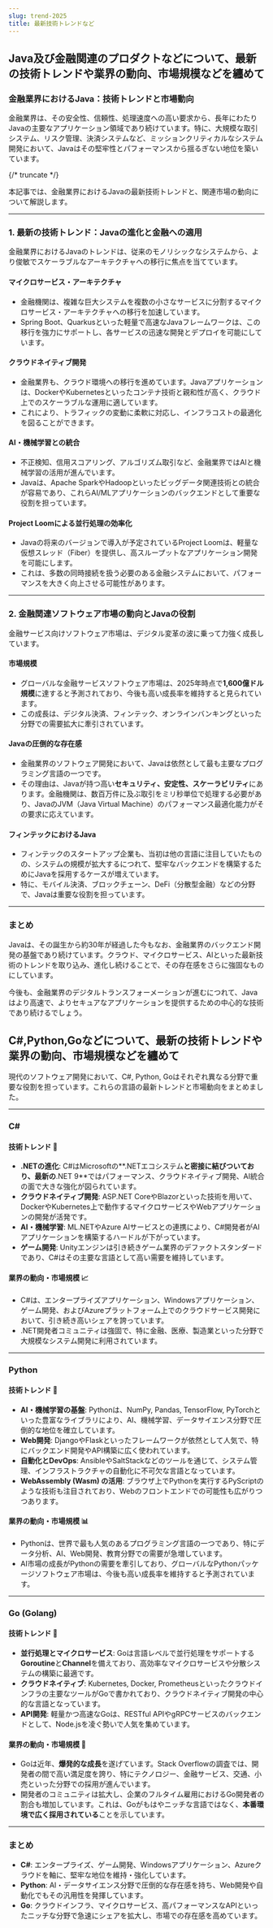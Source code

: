 ```yaml
---
slug: trend-2025
title: 最新技術トレンドなど
---
```


## Java及び金融関連のプロダクトなどについて、最新の技術トレンドや業界の動向、市場規模などを纏めて

### 金融業界におけるJava：技術トレンドと市場動向

金融業界は、その安全性、信頼性、処理速度への高い要求から、長年にわたりJavaの主要なアプリケーション領域であり続けています。特に、大規模な取引システム、リスク管理、決済システムなど、ミッションクリティカルなシステム開発において、Javaはその堅牢性とパフォーマンスから揺るぎない地位を築いています。

{/* truncate */}

本記事では、金融業界におけるJavaの最新技術トレンドと、関連市場の動向について解説します。

---

### 1. 最新の技術トレンド：Javaの進化と金融への適用

金融業界におけるJavaのトレンドは、従来のモノリシックなシステムから、より俊敏でスケーラブルなアーキテクチャへの移行に焦点を当てています。

#### **マイクロサービス・アーキテクチャ**
* 金融機関は、複雑な巨大システムを複数の小さなサービスに分割するマイクロサービス・アーキテクチャへの移行を加速しています。
* Spring Boot、Quarkusといった軽量で高速なJavaフレームワークは、この移行を強力にサポートし、各サービスの迅速な開発とデプロイを可能にしています。

#### **クラウドネイティブ開発**
* 金融業界も、クラウド環境への移行を進めています。Javaアプリケーションは、DockerやKubernetesといったコンテナ技術と親和性が高く、クラウド上でのスケーラブルな運用に適しています。
* これにより、トラフィックの変動に柔軟に対応し、インフラコストの最適化を図ることができます。

#### **AI・機械学習との統合**
* 不正検知、信用スコアリング、アルゴリズム取引など、金融業界ではAIと機械学習の活用が進んでいます。
* Javaは、Apache SparkやHadoopといったビッグデータ関連技術との統合が容易であり、これらAI/MLアプリケーションのバックエンドとして重要な役割を担っています。

#### **Project Loomによる並行処理の効率化**
* Javaの将来のバージョンで導入が予定されているProject Loomは、軽量な仮想スレッド（Fiber）を提供し、高スループットなアプリケーション開発を可能にします。
* これは、多数の同時接続を扱う必要のある金融システムにおいて、パフォーマンスを大きく向上させる可能性があります。

---

### 2. 金融関連ソフトウェア市場の動向とJavaの役割

金融サービス向けソフトウェア市場は、デジタル変革の波に乗って力強く成長しています。

#### **市場規模**
* グローバルな金融サービスソフトウェア市場は、2025年時点で**1,600億ドル規模**に達すると予測されており、今後も高い成長率を維持すると見られています。
* この成長は、デジタル決済、フィンテック、オンラインバンキングといった分野での需要拡大に牽引されています。

#### **Javaの圧倒的な存在感**
* 金融業界のソフトウェア開発において、Javaは依然として最も主要なプログラミング言語の一つです。
* その理由は、Javaが持つ高い**セキュリティ、安定性、スケーラビリティ**にあります。金融機関は、数百万件に及ぶ取引をミリ秒単位で処理する必要があり、JavaのJVM（Java Virtual Machine）のパフォーマンス最適化能力がその要求に応えています。

#### **フィンテックにおけるJava**
* フィンテックのスタートアップ企業も、当初は他の言語に注目していたものの、システムの規模が拡大するにつれて、堅牢なバックエンドを構築するためにJavaを採用するケースが増えています。
* 特に、モバイル決済、ブロックチェーン、DeFi（分散型金融）などの分野で、Javaは重要な役割を担っています。

---

### まとめ

Javaは、その誕生から約30年が経過した今もなお、金融業界のバックエンド開発の基盤であり続けています。クラウド、マイクロサービス、AIといった最新技術のトレンドを取り込み、進化し続けることで、その存在感をさらに強固なものにしています。

今後も、金融業界のデジタルトランスフォーメーションが進むにつれて、Javaはより高速で、よりセキュアなアプリケーションを提供するための中心的な技術であり続けるでしょう。

## C#,Python,Goなどについて、最新の技術トレンドや業界の動向、市場規模などを纏めて

現代のソフトウェア開発において、C#, Python, Goはそれぞれ異なる分野で重要な役割を担っています。これらの言語の最新トレンドと市場動向をまとめました。

---

### C#

#### 技術トレンド 🚀
* **.NETの進化**: C#はMicrosoftの**.NETエコシステム**と密接に結びついており、最新の**.NET 9**ではパフォーマンス、クラウドネイティブ開発、AI統合の面で大きな強化が図られています。
* **クラウドネイティブ開発**: ASP.NET CoreやBlazorといった技術を用いて、DockerやKubernetes上で動作するマイクロサービスやWebアプリケーションの開発が活発です。
* **AI・機械学習**: ML.NETやAzure AIサービスとの連携により、C#開発者がAIアプリケーションを構築するハードルが下がっています。
* **ゲーム開発**: Unityエンジンは引き続きゲーム業界のデファクトスタンダードであり、C#はその主要な言語として高い需要を維持しています。

#### 業界の動向・市場規模 📈
* C#は、エンタープライズアプリケーション、Windowsアプリケーション、ゲーム開発、およびAzureプラットフォーム上でのクラウドサービス開発において、引き続き高いシェアを誇っています。
* .NET開発者コミュニティは強固で、特に金融、医療、製造業といった分野で大規模なシステム開発に利用されています。

---

### Python

#### 技術トレンド 🐍
* **AI・機械学習の基盤**: Pythonは、NumPy, Pandas, TensorFlow, PyTorchといった豊富なライブラリにより、AI、機械学習、データサイエンス分野で圧倒的な地位を確立しています。
* **Web開発**: DjangoやFlaskといったフレームワークが依然として人気で、特にバックエンド開発やAPI構築に広く使われています。
* **自動化とDevOps**: AnsibleやSaltStackなどのツールを通じて、システム管理、インフラストラクチャの自動化に不可欠な言語となっています。
* **WebAssembly (Wasm) の活用**: ブラウザ上でPythonを実行するPyScriptのような技術も注目されており、Webのフロントエンドでの可能性も広がりつつあります。

#### 業界の動向・市場規模 📊
* Pythonは、世界で最も人気のあるプログラミング言語の一つであり、特にデータ分析、AI、Web開発、教育分野での需要が急増しています。
* AI市場の成長がPythonの需要を牽引しており、グローバルなPythonパッケージソフトウェア市場は、今後も高い成長率を維持すると予測されています。


---

### Go (Golang)

#### 技術トレンド 🐹
* **並行処理とマイクロサービス**: Goは言語レベルで並行処理をサポートする**Goroutine**と**Channel**を備えており、高効率なマイクロサービスや分散システムの構築に最適です。
* **クラウドネイティブ**: Kubernetes, Docker, Prometheusといったクラウドインフラの主要なツールがGoで書かれており、クラウドネイティブ開発の中心的な言語となっています。
* **API開発**: 軽量かつ高速なGoは、RESTful APIやgRPCサービスのバックエンドとして、Node.jsを凌ぐ勢いで人気を集めています。

#### 業界の動向・市場規模 🚀
* Goは近年、**爆発的な成長**を遂げています。Stack Overflowの調査では、開発者の間で高い満足度を誇り、特にテクノロジー、金融サービス、交通、小売といった分野での採用が進んでいます。
* 開発者のコミュニティは拡大し、企業のフルタイム雇用におけるGo開発者の割合も増加しています。これは、Goがもはやニッチな言語ではなく、**本番環境で広く採用されている**ことを示しています。

---

### まとめ

* **C#**: エンタープライズ、ゲーム開発、Windowsアプリケーション、Azureクラウドを軸に、堅牢な地位を維持・強化しています。
* **Python**: AI・データサイエンス分野で圧倒的な存在感を持ち、Web開発や自動化でもその汎用性を発揮しています。
* **Go**: クラウドインフラ、マイクロサービス、高パフォーマンスなAPIといったニッチな分野で急速にシェアを拡大し、市場での存在感を高めています。
